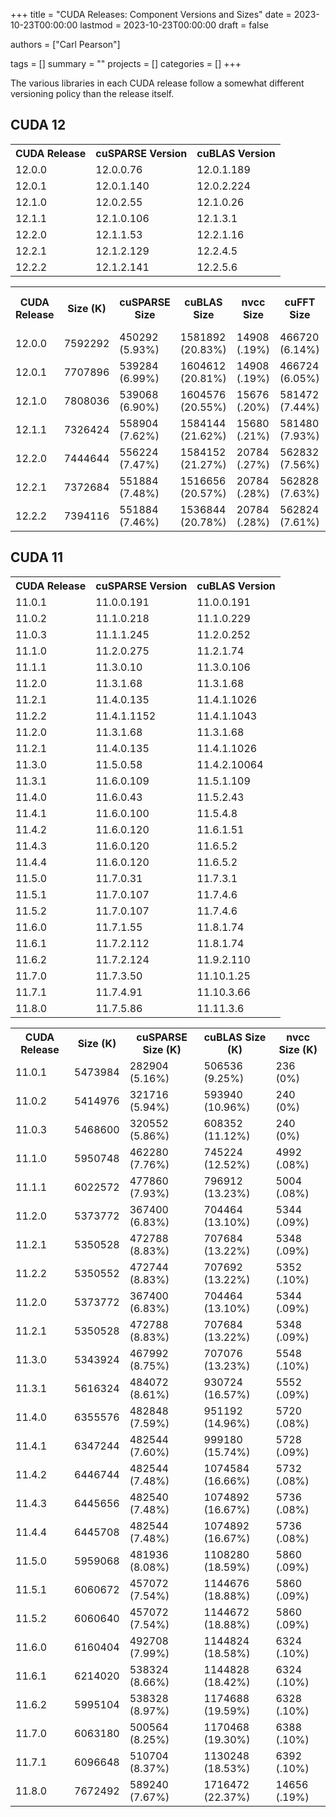 +++
title = "CUDA Releases: Component Versions and Sizes"
date = 2023-10-23T00:00:00
lastmod = 2023-10-23T00:00:00
draft = false

authors = ["Carl Pearson"]

tags = []
summary = ""
projects = []
categories = []
+++

The various libraries in each CUDA release follow a somewhat different versioning policy than the release itself.

## CUDA 12
<table>
<tr><th> CUDA Release </th><th> cuSPARSE Version </th><th> cuBLAS Version </th></tr>
<tr><td> 12.0.0 </td><td> 12.0.0.76 </td><td> 12.0.1.189 </td></tr>
<tr><td> 12.0.1 </td><td> 12.0.1.140 </td><td> 12.0.2.224 </td></tr>
<tr><td> 12.1.0 </td><td> 12.0.2.55 </td><td> 12.1.0.26 </td></tr>
<tr><td> 12.1.1 </td><td> 12.1.0.106 </td><td> 12.1.3.1 </td></tr>
<tr><td> 12.2.0 </td><td> 12.1.1.53 </td><td> 12.2.1.16 </td></tr>
<tr><td> 12.2.1 </td><td> 12.1.2.129 </td><td> 12.2.4.5 </td></tr>
<tr><td> 12.2.2 </td><td> 12.1.2.141 </td><td> 12.2.5.6 </td></tr>
</table>
<table>
<tr><th> CUDA Release </th><th> Size (K) </th><th> cuSPARSE Size</th><th> cuBLAS Size</th><th> nvcc Size</th><th> cuFFT Size</th><th> cuRAND Size</th><th> cuSOLVER Size</th><th> npp Size</th><th> Nsight Compute</th><th> Nsight Systems</th><th> cuPTI Size</th><th> CUDA GDB Size</th><th> cudart Size</th><th> nvrtc Size </th></tr>
<tr><td> 12.0.0 </td><td> 7592292 </td><td> 450292 (5.93&#37) </td><td> 1581892 (20.83&#37) </td><td> 14908 (.19&#37) </td><td> 466720 (6.14&#37) </td><td> 191028 (2.51&#37) </td><td> 819448 (10.79&#37) </td><td> 485744 (6.39&#37) </td><td> 1407224 (18.53&#37) </td><td> 706692 (9.30&#37) </td><td> 107396 (1.41&#37) </td><td> 79376 (1.04&#37) </td><td> 6972 (.09&#37) </td><td> 140208 (1.84&#37) </td></tr>
<tr><td> 12.0.1 </td><td> 7707896 </td><td> 539284 (6.99&#37) </td><td> 1604612 (20.81&#37) </td><td> 14908 (.19&#37) </td><td> 466724 (6.05&#37) </td><td> 191052 (2.47&#37) </td><td> 819588 (10.63&#37) </td><td> 485944 (6.30&#37) </td><td> 1408376 (18.27&#37) </td><td> 706692 (9.16&#37) </td><td> 107428 (1.39&#37) </td><td> 79408 (1.03&#37) </td><td> 6972 (.09&#37) </td><td> 140252 (1.81&#37) </td></tr>
<tr><td> 12.1.0 </td><td> 7808036 </td><td> 539068 (6.90&#37) </td><td> 1604576 (20.55&#37) </td><td> 15676 (.20&#37) </td><td> 581472 (7.44&#37) </td><td> 191048 (2.44&#37) </td><td> 819520 (10.49&#37) </td><td> 485972 (6.22&#37) </td><td> 1430580 (18.32&#37) </td><td> 727972 (9.32&#37) </td><td> 110340 (1.41&#37) </td><td> 79384 (1.01&#37) </td><td> 7064 (.09&#37) </td><td> 141692 (1.81&#37) </td></tr>
<tr><td> 12.1.1 </td><td> 7326424 </td><td> 558904 (7.62&#37) </td><td> 1584144 (21.62&#37) </td><td> 15680 (.21&#37) </td><td> 581480 (7.93&#37) </td><td> 191048 (2.60&#37) </td><td> 336516 (4.59&#37) </td><td> 485976 (6.63&#37) </td><td> 1431064 (19.53&#37) </td><td> 727972 (9.93&#37) </td><td> 110348 (1.50&#37) </td><td> 79404 (1.08&#37) </td><td> 7064 (.09&#37) </td><td> 141700 (1.93&#37) </td></tr>
<tr><td> 12.2.0 </td><td> 7444644 </td><td> 556224 (7.47&#37) </td><td> 1584152 (21.27&#37) </td><td> 20784 (.27&#37) </td><td> 562832 (7.56&#37) </td><td> 191380 (2.57&#37) </td><td> 341376 (4.58&#37) </td><td> 482748 (6.48&#37) </td><td> 1502956 (20.18&#37) </td><td> 766116 (10.29&#37) </td><td> 110728 (1.48&#37) </td><td> 79376 (1.06&#37) </td><td> 7284 (.09&#37) </td><td> 135000 (1.81&#37) </td></tr>
<tr><td> 12.2.1 </td><td> 7372684 </td><td> 551884 (7.48&#37) </td><td> 1516656 (20.57&#37) </td><td> 20784 (.28&#37) </td><td> 562828 (7.63&#37) </td><td> 191380 (2.59&#37) </td><td> 342940 (4.65&#37) </td><td> 489096 (6.63&#37) </td><td> 1503044 (20.38&#37) </td><td> 766120 (10.39&#37) </td><td> 110968 (1.50&#37) </td><td> 79376 (1.07&#37) </td><td> 7456 (.10&#37) </td><td> 134136 (1.81&#37) </td></tr>
<tr><td> 12.2.2 </td><td> 7394116 </td><td> 551884 (7.46&#37) </td><td> 1536844 (20.78&#37) </td><td> 20784 (.28&#37) </td><td> 562824 (7.61&#37) </td><td> 191372 (2.58&#37) </td><td> 342780 (4.63&#37) </td><td> 489108 (6.61&#37) </td><td> 1503092 (20.32&#37) </td><td> 766144 (10.36&#37) </td><td> 111000 (1.50&#37) </td><td> 79356 (1.07&#37) </td><td> 7456 (.10&#37) </td><td> 134216 (1.81&#37) </td></tr>
</table>

## CUDA 11

<table>
<tr><th> CUDA Release </th><th> cuSPARSE Version </th><th> cuBLAS Version </th></tr>
<tr><td> 11.0.1 </td><td> 11.0.0.191 </td><td> 11.0.0.191 </td></tr>
<tr><td> 11.0.2 </td><td> 11.1.0.218 </td><td> 11.1.0.229 </td></tr>
<tr><td> 11.0.3 </td><td> 11.1.1.245 </td><td> 11.2.0.252 </td></tr>
<tr><td> 11.1.0 </td><td> 11.2.0.275 </td><td> 11.2.1.74 </td></tr>
<tr><td> 11.1.1 </td><td> 11.3.0.10 </td><td> 11.3.0.106 </td></tr>
<tr><td> 11.2.0 </td><td> 11.3.1.68 </td><td> 11.3.1.68 </td></tr>
<tr><td> 11.2.1 </td><td> 11.4.0.135 </td><td> 11.4.1.1026 </td></tr>
<tr><td> 11.2.2 </td><td> 11.4.1.1152 </td><td> 11.4.1.1043 </td></tr>
<tr><td> 11.2.0 </td><td> 11.3.1.68 </td><td> 11.3.1.68 </td></tr>
<tr><td> 11.2.1 </td><td> 11.4.0.135 </td><td> 11.4.1.1026 </td></tr>
<tr><td> 11.3.0 </td><td> 11.5.0.58 </td><td> 11.4.2.10064 </td></tr>
<tr><td> 11.3.1 </td><td> 11.6.0.109 </td><td> 11.5.1.109 </td></tr>
<tr><td> 11.4.0 </td><td> 11.6.0.43 </td><td> 11.5.2.43 </td></tr>
<tr><td> 11.4.1 </td><td> 11.6.0.100 </td><td> 11.5.4.8 </td></tr>
<tr><td> 11.4.2 </td><td> 11.6.0.120 </td><td> 11.6.1.51 </td></tr>
<tr><td> 11.4.3 </td><td> 11.6.0.120 </td><td> 11.6.5.2 </td></tr>
<tr><td> 11.4.4 </td><td> 11.6.0.120 </td><td> 11.6.5.2 </td></tr>
<tr><td> 11.5.0 </td><td> 11.7.0.31 </td><td> 11.7.3.1 </td></tr>
<tr><td> 11.5.1 </td><td> 11.7.0.107 </td><td> 11.7.4.6 </td></tr>
<tr><td> 11.5.2 </td><td> 11.7.0.107 </td><td> 11.7.4.6 </td></tr>
<tr><td> 11.6.0 </td><td> 11.7.1.55 </td><td> 11.8.1.74 </td></tr>
<tr><td> 11.6.1 </td><td> 11.7.2.112 </td><td> 11.8.1.74 </td></tr>
<tr><td> 11.6.2 </td><td> 11.7.2.124 </td><td> 11.9.2.110 </td></tr>
<tr><td> 11.7.0 </td><td> 11.7.3.50 </td><td> 11.10.1.25 </td></tr>
<tr><td> 11.7.1 </td><td> 11.7.4.91 </td><td> 11.10.3.66 </td></tr>
<tr><td> 11.8.0 </td><td> 11.7.5.86 </td><td> 11.11.3.6 </td></tr>
</table>
<table>
<tr><th> CUDA Release </th><th> Size (K) </th><th> cuSPARSE Size (K) </th><th> cuBLAS Size (K) </th><th> nvcc Size (K) </th></tr>
<tr><td> 11.0.1 </td><td> 5473984 </td><td> 282904 (5.16&#37) </td><td> 506536 (9.25&#37) </td><td> 236 (0&#37) </td></tr>
<tr><td> 11.0.2 </td><td> 5414976 </td><td> 321716 (5.94&#37) </td><td> 593940 (10.96&#37) </td><td> 240 (0&#37) </td></tr>
<tr><td> 11.0.3 </td><td> 5468600 </td><td> 320552 (5.86&#37) </td><td> 608352 (11.12&#37) </td><td> 240 (0&#37) </td></tr>
<tr><td> 11.1.0 </td><td> 5950748 </td><td> 462280 (7.76&#37) </td><td> 745224 (12.52&#37) </td><td> 4992 (.08&#37) </td></tr>
<tr><td> 11.1.1 </td><td> 6022572 </td><td> 477860 (7.93&#37) </td><td> 796912 (13.23&#37) </td><td> 5004 (.08&#37) </td></tr>
<tr><td> 11.2.0 </td><td> 5373772 </td><td> 367400 (6.83&#37) </td><td> 704464 (13.10&#37) </td><td> 5344 (.09&#37) </td></tr>
<tr><td> 11.2.1 </td><td> 5350528 </td><td> 472788 (8.83&#37) </td><td> 707684 (13.22&#37) </td><td> 5348 (.09&#37) </td></tr>
<tr><td> 11.2.2 </td><td> 5350552 </td><td> 472744 (8.83&#37) </td><td> 707692 (13.22&#37) </td><td> 5352 (.10&#37) </td></tr>
<tr><td> 11.2.0 </td><td> 5373772 </td><td> 367400 (6.83&#37) </td><td> 704464 (13.10&#37) </td><td> 5344 (.09&#37) </td></tr>
<tr><td> 11.2.1 </td><td> 5350528 </td><td> 472788 (8.83&#37) </td><td> 707684 (13.22&#37) </td><td> 5348 (.09&#37) </td></tr>
<tr><td> 11.3.0 </td><td> 5343924 </td><td> 467992 (8.75&#37) </td><td> 707076 (13.23&#37) </td><td> 5548 (.10&#37) </td></tr>
<tr><td> 11.3.1 </td><td> 5616324 </td><td> 484072 (8.61&#37) </td><td> 930724 (16.57&#37) </td><td> 5552 (.09&#37) </td></tr>
<tr><td> 11.4.0 </td><td> 6355576 </td><td> 482848 (7.59&#37) </td><td> 951192 (14.96&#37) </td><td> 5720 (.08&#37) </td></tr>
<tr><td> 11.4.1 </td><td> 6347244 </td><td> 482544 (7.60&#37) </td><td> 999180 (15.74&#37) </td><td> 5728 (.09&#37) </td></tr>
<tr><td> 11.4.2 </td><td> 6446744 </td><td> 482544 (7.48&#37) </td><td> 1074584 (16.66&#37) </td><td> 5732 (.08&#37) </td></tr>
<tr><td> 11.4.3 </td><td> 6445656 </td><td> 482540 (7.48&#37) </td><td> 1074892 (16.67&#37) </td><td> 5736 (.08&#37) </td></tr>
<tr><td> 11.4.4 </td><td> 6445708 </td><td> 482544 (7.48&#37) </td><td> 1074892 (16.67&#37) </td><td> 5736 (.08&#37) </td></tr>
<tr><td> 11.5.0 </td><td> 5959068 </td><td> 481936 (8.08&#37) </td><td> 1108280 (18.59&#37) </td><td> 5860 (.09&#37) </td></tr>
<tr><td> 11.5.1 </td><td> 6060672 </td><td> 457072 (7.54&#37) </td><td> 1144676 (18.88&#37) </td><td> 5860 (.09&#37) </td></tr>
<tr><td> 11.5.2 </td><td> 6060640 </td><td> 457072 (7.54&#37) </td><td> 1144672 (18.88&#37) </td><td> 5860 (.09&#37) </td></tr>
<tr><td> 11.6.0 </td><td> 6160404 </td><td> 492708 (7.99&#37) </td><td> 1144824 (18.58&#37) </td><td> 6324 (.10&#37) </td></tr>
<tr><td> 11.6.1 </td><td> 6214020 </td><td> 538324 (8.66&#37) </td><td> 1144828 (18.42&#37) </td><td> 6324 (.10&#37) </td></tr>
<tr><td> 11.6.2 </td><td> 5995104 </td><td> 538328 (8.97&#37) </td><td> 1174688 (19.59&#37) </td><td> 6328 (.10&#37) </td></tr>
<tr><td> 11.7.0 </td><td> 6063180 </td><td> 500564 (8.25&#37) </td><td> 1170468 (19.30&#37) </td><td> 6388 (.10&#37) </td></tr>
<tr><td> 11.7.1 </td><td> 6096648 </td><td> 510704 (8.37&#37) </td><td> 1130248 (18.53&#37) </td><td> 6392 (.10&#37) </td></tr>
<tr><td> 11.8.0 </td><td> 7672492 </td><td> 589240 (7.67&#37) </td><td> 1716472 (22.37&#37) </td><td> 14656 (.19&#37) </td></tr>
</table>
